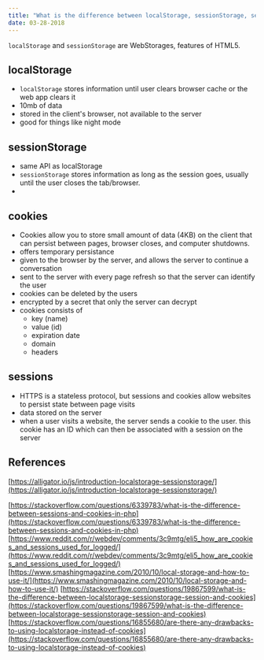 ```yaml
---
title: "What is the difference between localStorage, sessionStorage, session, and cookies?"
date: 03-28-2018
---
```


`localStorage` and `sessionStorage` are WebStorages, features of HTML5.

## localStorage

- `localStorage` stores information until user clears browser cache or the web app clears it
- 10mb of data
- stored in the client's browser, not available to the server
- good for things like night mode

## sessionStorage

- same API as localStorage
- `sessionStorage` stores information as long as the session goes, usually until the user closes the tab/browser.
- 

## cookies

- Cookies allow you to store small amount of data (4KB) on the client that can persist between pages, browser closes, and computer shutdowns.
- offers temporary persistance
- given to the browser by the server, and allows the server to continue a conversation
- sent to the server with every page refresh so that the server can identify the user
- cookies can be deleted by the users
- encrypted by a secret that only the server can decrypt
- cookies consists of
    - key (name)
    - value (id)
    - expiration date
    - domain
    - headers


## sessions

- HTTPS is a stateless protocol, but sessions and cookies allow websites to persist state between page visits
- data stored on the server
- when a user visits a website, the server sends a cookie to the user. this cookie has an ID which can then be associated with a session on the server

## References

[https://alligator.io/js/introduction-localstorage-sessionstorage/](https://alligator.io/js/introduction-localstorage-sessionstorage/)

[https://stackoverflow.com/questions/6339783/what-is-the-difference-between-sessions-and-cookies-in-php](https://stackoverflow.com/questions/6339783/what-is-the-difference-between-sessions-and-cookies-in-php)
[https://www.reddit.com/r/webdev/comments/3c9mtg/eli5_how_are_cookies_and_sessions_used_for_logged/](https://www.reddit.com/r/webdev/comments/3c9mtg/eli5_how_are_cookies_and_sessions_used_for_logged/)
[https://www.smashingmagazine.com/2010/10/local-storage-and-how-to-use-it/](https://www.smashingmagazine.com/2010/10/local-storage-and-how-to-use-it/)
[https://stackoverflow.com/questions/19867599/what-is-the-difference-between-localstorage-sessionstorage-session-and-cookies](https://stackoverflow.com/questions/19867599/what-is-the-difference-between-localstorage-sessionstorage-session-and-cookies)
[https://stackoverflow.com/questions/16855680/are-there-any-drawbacks-to-using-localstorage-instead-of-cookies](https://stackoverflow.com/questions/16855680/are-there-any-drawbacks-to-using-localstorage-instead-of-cookies)